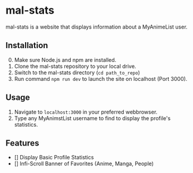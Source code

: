 # mal-stats

mal-stats is a website that displays information about a MyAnimeList user.

## Installation

0. Make sure Node.js and npm are installed.
1. Clone the mal-stats repository to your local drive.
2. Switch to the mal-stats directory (`cd path_to_repo`)
3. Run command `npm run dev` to launch the site on localhost (Port 3000).

## Usage

1. Navigate to `localhost:3000` in your preferred webbrowser.
2. Type any MyAnimstList username to find to display the profile's statistics.

## Features

- [] Display Basic Profile Statistics
- [] Infi-Scroll Banner of Favorites (Anime, Manga, People)